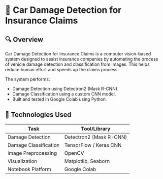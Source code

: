 # 🚗 Car Damage Detection for Insurance Claims

## 🔍 Overview
Car Damage Detection for Insurance Claims is a computer vision-based system designed to assist insurance companies by automating the process of vehicle damage detection and classification from images. This helps reduce human effort and speeds up the claims process.

The system performs:

- Damage Detection using Detectron2 (Mask R-CNN).
- Damage Classification using a custom CNN model.
- Built and tested in Google Colab using Python.


## 🧠 Technologies Used

| Task                   | Tool/Library           |
|------------------------|------------------------|
| Damage Detection       | Detectron2 (Mask R-CNN) |
| Damage Classification  | TensorFlow / Keras CNN |
| Image Preprocessing    | OpenCV                 |
| Visualization          | Matplotlib, Seaborn    |
| Notebook Platform      | Google Colab           |




